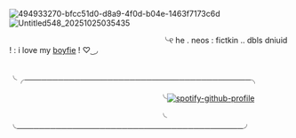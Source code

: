 ![494933270-bfcc51d0-d8a9-4f0d-b04e-1463f7173c6d](https://github.com/user-attachments/assets/56141365-d448-4421-a6f7-c6e813120ec6)![Untitled548_20251025035435](https://github.com/user-attachments/assets/b720000b-7fd5-43d7-9648-cc843d451461)

      

　　   　 　　  　　 　　　 　     ╰୧  he  . neos  :  fictkin .. dbls dniuid ! : i love my [boyfie](https://github.com/Thecrowsarecawing) ! ♡ ͜ ◞

  　　   　 　　  　　 　　　　  ╰╭─────────────────────────────────────────╮
  

　　   　 　　  　　 　　　　  ╰[![spotify-github-profile](https://spotify-github-profile.kittinanx.com/api/view?uid=ab2a3u6b8cjitzbay6obl1hzp&cover_image=true&theme=natemoo-re&show_offline=false&background_color=000000&interchange=true&bar_color=c0ed7e&bar_color_cover=false)](https://github.com/kittinan/spotify-github-profile)

 　　   　 　　  　　 　　　　  ╰ ╰─────────────────────────────────────────╯
